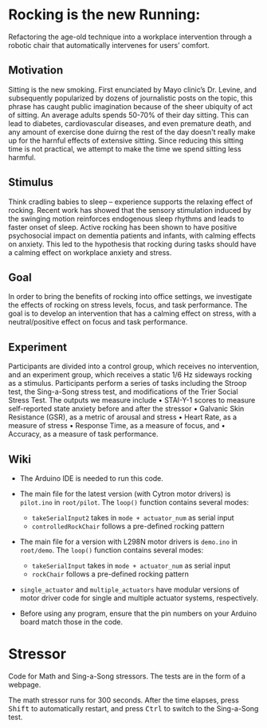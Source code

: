 # Rocking is the new Running:

Refactoring the age-old technique into a workplace intervention through a robotic chair that automatically intervenes for users’ comfort.

## Motivation

Sitting is the new smoking. First enunciated by Mayo clinic’s Dr. Levine, and subsequently popularized by dozens of journalistic posts on the topic, this phrase has caught public imagination because of the sheer ubiquity of act of sitting. An average adults spends 50-70% of their day sitting. This can lead to diabetes, cardiovascular diseases, and even premature death, and any amount of exercise done duirng the rest of the day doesn't really make up for the harnful effects of extensive sitting. Since reducing this sitting time is not practical, we attempt to make the time we spend sitting less harmful.

## Stimulus

Think cradling babies to sleep – experience supports the relaxing effect of rocking. Recent work has showed that the sensory stimulation induced by the swinging motion reinforces endogenous sleep rhythms and leads to faster onset of sleep. Active rocking has been shown to have positive psychosocial impact on dementia patients and infants, with calming effects on anxiety. This led to the hypothesis that rocking during tasks should have a calming effect on workplace anxiety and stress. 

## Goal

In order to bring the benefits of rocking into office settings, we investigate the effects of rocking on stress levels, focus, and task performance. The goal is to develop an intervention that has a calming effect on stress, with a neutral/positive effect on focus and task performance.

## Experiment

Participants are divided into a control group, which receives no intervention, and an experiment group, which receives a static 1/6 Hz sideways rocking as a stimulus. Participants perform a series of tasks including the Stroop test, the Sing-a-Song stress test, and modifications of the Trier Social Stress Test. The outputs we measure include • STAI-Y-1 scores to measure self-reported state anxiety before and after the stressor • Galvanic Skin Resistance (GSR), as a metric of arousal and stress • Heart Rate, as a measure of stress • Response Time, as a measure of focus, and • Accuracy, as a measure of task performance. 

## Wiki

- The Arduino IDE is needed to run this code.

- The main file for the latest version (with Cytron motor drivers) is ```pilot.ino``` in ```root/pilot```. The ```loop()``` function contains several modes:
  - ```takeSerialInput2``` takes in ```mode + actuator_num``` as serial input
  - ```controlledRockChair``` follows a pre-defined rocking pattern
  
- The main file for a version with L298N motor drivers is ```demo.ino``` in ```root/demo```. The ```loop()``` function contains several modes:
  - ```takeSerialInput``` takes in ```mode + actuator_num``` as serial input
  - ```rockChair``` follows a pre-defined rocking pattern
  
- ```single_actuator``` and ```multiple_actuators``` have modular versions of motor driver code for single and multiple actuator systems, respectively.
  
- Before using any program, ensure that the pin numbers on your Arduino board match those in the code.

# Stressor

Code for Math and Sing-a-Song stressors. The tests are in the form of a webpage.

The math stressor runs for 300 seconds. After the time elapses, press <kbd>Shift</kbd> to automatically restart, and press <kbd>Ctrl</kbd> to switch to the Sing-a-Song test.
